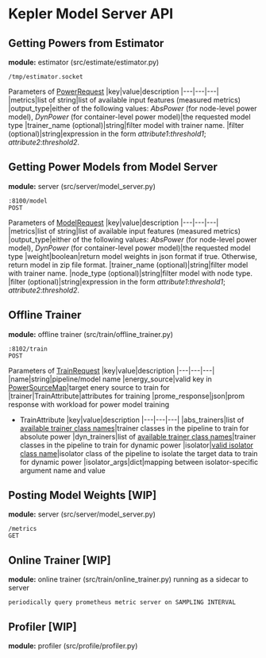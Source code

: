 # Kepler Model Server API
## Getting Powers from Estimator
**module:** estimator (src/estimate/estimator.py)
```
/tmp/estimator.socket
```
Parameters of [PowerRequest](https://github.com/sustainable-computing-io/kepler-model-server/tree/main/src/estimate/estimator.py)
|key|value|description
|---|---|---|
|metrics|list of string|list of available input features (measured metrics)
|output_type|either of the following values: *AbsPower* (for node-level power model), *DynPower* (for container-level power model)|the requested model type 
|trainer_name (optional)|string|filter model with trainer name.
|filter (optional)|string|expression in the form *attribute1*:*threshold1*; *attribute2*:*threshold2*.

## Getting Power Models from Model Server 
**module:** server (src/server/model_server.py)
```
:8100/model
POST
```

Parameters of [ModelRequest](https://github.com/sustainable-computing-io/kepler-model-server/tree/main/src/server/model_server.py)
|key|value|description
|---|---|---|
|metrics|list of string|list of available input features (measured metrics)
|output_type|either of the following values: *AbsPower* (for node-level power model), *DynPower* (for container-level power model)|the requested model type 
|weight|boolean|return model weights in json format if true. Otherwise, return model in zip file format.
|trainer_name (optional)|string|filter model with trainer name.
|node_type (optional)|string|filter model with node type.
|filter (optional)|string|expression in the form *attribute1*:*threshold1*; *attribute2*:*threshold2*.

## Offline Trainer
**module:** offline trainer (src/train/offline_trainer.py)
```
:8102/train
POST
```
Parameters of [TrainRequest](https://github.com/sustainable-computing-io/kepler-model-server/tree/main/src/train/offline_trainer.py)
|key|value|description
|---|---|---|
|name|string|pipeline/model name
|energy_source|valid key in [PowerSourceMap](https://github.com/sustainable-computing-io/kepler-model-server/tree/main/src/util/train_types.py)|target enery source to train for 
|trainer|TrainAttribute|attributes for training
|prome_response|json|prom response with workload for power model training

- TrainAttribute
    |key|value|description
    |---|---|---|
    |abs_trainers|list of [available trainer class names](https://github.com/sustainable-computing-io/kepler-model-server/tree/main/src/train/trainer)|trainer classes in the pipeline to train for absolute power
    |dyn_trainers|list of [available trainer class names](https://github.com/sustainable-computing-io/kepler-model-server/tree/main/src/train/trainer)|trainer classes in the pipeline to train for dynamic power
    |isolator|[valid isolator class name](https://github.com/sustainable-computing-io/kepler-model-server/tree/main/src/train/isolator/)|isolator class of the pipeline to isolate the target data to train for dynamic power
    |isolator_args|dict|mapping between isolator-specific argument name and value


## Posting Model Weights [WIP]
**module:** server (src/server/model_server.py)
```
/metrics
GET
```

## Online Trainer [WIP]
**module:** online trainer (src/train/online_trainer.py)
running as a sidecar to server
```
periodically query prometheus metric server on SAMPLING INTERVAL
```

## Profiler [WIP]
**module:** profiler (src/profile/profiler.py)


